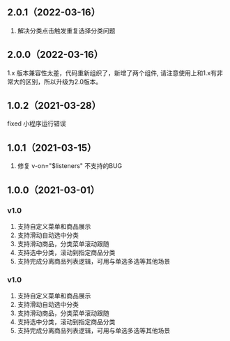 ## 2.0.1（2022-03-16）
1. 解决分类点击触发重复选择分类问题
## 2.0.0（2022-03-16）
1.x 版本兼容性太差，代码重新组织了，新增了两个组件<cp-goods-item><cp-goods-category-item>, 请注意使用上和1.x有非常大的区别，所以升级为2.0版本。
## 1.0.2（2021-03-28）
fixed 小程序运行错误
## 1.0.1（2021-03-15）
1. 修复 v-on="$listeners" 不支持的BUG
## 1.0.0（2021-03-01）
### v1.0
1. 支持自定义菜单和商品展示
2. 支持滑动自动选中分类
3. 支持滑动商品，分类菜单滚动跟随
4. 支持选中分类，滚动到指定商品分类
5. 支持完成分离商品列表逻辑，可用与单选多选等其他场景
### v1.0
1. 支持自定义菜单和商品展示
2. 支持滑动自动选中分类
3. 支持滑动商品，分类菜单滚动跟随
4. 支持选中分类，滚动到指定商品分类
5. 支持完成分离商品列表逻辑，可用与单选多选等其他场景